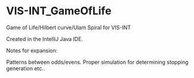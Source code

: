 # VIS-INT_GameOfLife
Game of Life/Hilbert curve/Ulam Spiral for VIS-INT


Created in the IntelliJ Java IDE.


Notes for expansion:

Patterns between odds/evens.
Proper simulation for determining stopping generation etc..
